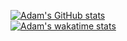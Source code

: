 [![Adam's GitHub stats](https://github-readme-stats.vercel.app/api?username=papermario8420&count_private=true&show_icons=true&theme=tokyonight)](https://github.com/adam-0001)<br/>
[![Adam's wakatime stats](https://github-readme-stats.vercel.app/api/wakatime?username=papermario8420&theme=tokyonight&layout=compact)](https://wakatime.com/@papermario8420)
